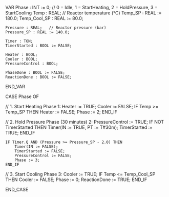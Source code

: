 VAR
    Phase : INT := 0; // 0 = Idle, 1 = StartHeating, 2 = HoldPressure, 3 = StartCooling
    Temp  : REAL;     // Reactor temperature (°C)
    Temp_SP : REAL := 180.0;
    Temp_Cool_SP : REAL := 80.0;

    Pressure : REAL;   // Reactor pressure (bar)
    Pressure_SP : REAL := 140.0;

    Timer : TON;
    TimerStarted : BOOL := FALSE;

    Heater : BOOL;
    Cooler : BOOL;
    PressureControl : BOOL;

    PhaseDone : BOOL := FALSE;
    ReactionDone : BOOL := FALSE;
END_VAR

CASE Phase OF

// 1. Start Heating Phase
1:
    Heater := TRUE;
    Cooler := FALSE;
    IF Temp >= Temp_SP THEN
        Heater := FALSE;
        Phase := 2;
    END_IF

// 2. Hold Pressure Phase (30 minutes)
2:
    PressureControl := TRUE;
    IF NOT TimerStarted THEN
        Timer(IN := TRUE, PT := T#30m);
        TimerStarted := TRUE;
    END_IF

    IF Timer.Q AND (Pressure >= Pressure_SP - 2.0) THEN
        Timer(IN := FALSE);
        TimerStarted := FALSE;
        PressureControl := FALSE;
        Phase := 3;
    END_IF

// 3. Start Cooling Phase
3:
    Cooler := TRUE;
    IF Temp <= Temp_Cool_SP THEN
        Cooler := FALSE;
        Phase := 0;
        ReactionDone := TRUE;
    END_IF

END_CASE
